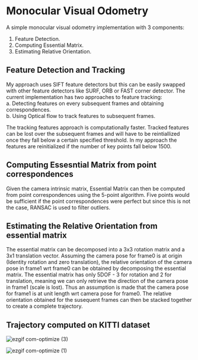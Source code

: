 # Monocular Visual Odometry
A simple monocular visual odometry implementation with 3 components: 
1. Feature Detection.
2. Computing Essential Matrix.
3. Estimating Relative Orientation.


## Feature Detection and Tracking

My approach uses SIFT feature detectors but this can be easily swapped with other feature detectors like SURF, ORB or FAST corner detector.
The current implementation has two approaches to feature tracking:   
a. Detecting features on every subsequent frames and obtaining correspondences.  
b. Using Optical flow to track features to subsequent frames.

The tracking features approach is computationally faster. Tracked features can be lost over the subsequent frames and will have to be reintiallized once they fall below a certain specified threshold. In my approach the features are reinitialized if the number of key points fall below 1500.


## Computing Essesntial Matrix from point correspondences

Given the camera intrinsic matrix, Essential Matrix can then be computed from point correspondences using the 5-point algorithm. 
Five points would be sufficient if the point correspondences were perfect but since this is not the case, RANSAC is used to filter outliers.


## Estimating the Relative Orientation from essential matrix

The essential matrix can be decomposed into a 3x3 rotation matrix and a 3x1 translation vector. Assuming the camera pose for frame0 is at origin (Identity rotation and zero translation), the relative orientation of the camera pose in frame1 wrt frame0 can be obtained by decomposing the essential matrix. The essential matrix has only 5DOF - 3 for rotation and 2 for translation, meaning we can only retrieve the direction of the camera pose in frame1 (scale is lost). Thus an assumption is made that the camera pose for frame1 is at unit length wrt camera pose for frame0.
The relative orientation obtained for the susequent frames can then be stacked together to create a complete trajectory.

## Trajectory computed on KITTI dataset

![ezgif com-optimize (3)](https://user-images.githubusercontent.com/49958651/93733404-370c1080-fba3-11ea-8b80-02dbde98ae35.gif)

![ezgif com-optimize (1)](https://user-images.githubusercontent.com/49958651/93733010-a84ac400-fba1-11ea-9ecf-f733f601db0d.gif)
